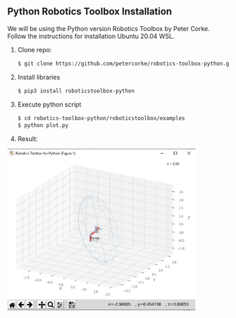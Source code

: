 ## Python Robotics Toolbox Installation

We will be using the Python version Robotics Toolbox by Peter Corke. Follow the instructions for installation Ubuntu 20.04 WSL.

1. Clone repo:

   ```bash
   $ git clone https://github.com/petercorke/robotics-toolbox-python.git
   ```

2. Install libraries

   ```bash
   $ pip3 install roboticstoolbox-python
   ```

3. Execute python script

   ````bash
   $ cd robotics-toolbox-python/roboticstoolbox/examples
   $ python plot.py
   ````

4. Result:

  <img src="https://github.com/robogeekcanada/winter_2022/blob/main/images/plot_robotics_toolbox.png" style="zoom: 67%;" />
